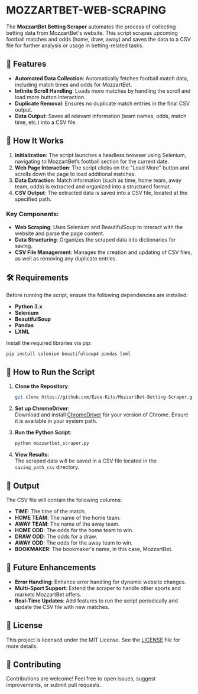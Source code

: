 # MOZZARTBET-WEB-SCRAPING

The **MozzartBet Betting Scraper** automates the process of collecting betting data from MozzartBet's website. This script scrapes upcoming football matches and odds (home, draw, away) and saves the data to a CSV file for further analysis or usage in betting-related tasks.

## 📌 Features

- **Automated Data Collection**: Automatically fetches football match data, including match times and odds for MozzartBet.
- **Infinite Scroll Handling**: Loads more matches by handling the scroll and load more button interaction.
- **Duplicate Removal**: Ensures no duplicate match entries in the final CSV output.
- **Data Output**: Saves all relevant information (team names, odds, match time, etc.) into a CSV file.

## 🚀 How It Works

1. **Initialization**: The script launches a headless browser using Selenium, navigating to MozzartBet’s football section for the current date.
2. **Web Page Interaction**: The script clicks on the "Load More" button and scrolls down the page to load additional matches.
3. **Data Extraction**: Match information (such as time, home team, away team, odds) is extracted and organized into a structured format.
4. **CSV Output**: The extracted data is saved into a CSV file, located at the specified path.

### Key Components:

- **Web Scraping**: Uses Selenium and BeautifulSoup to interact with the website and parse the page content.
- **Data Structuring**: Organizes the scraped data into dictionaries for saving.
- **CSV File Management**: Manages the creation and updating of CSV files, as well as removing any duplicate entries.

## 🛠️ Requirements

Before running the script, ensure the following dependencies are installed:

- **Python 3.x**
- **Selenium**
- **BeautifulSoup**
- **Pandas**
- **LXML**

Install the required libraries via pip:
```bash
pip install selenium beautifulsoup4 pandas lxml
```

## 🏃 How to Run the Script

1. **Clone the Repository**:
   ```bash
   git clone https://github.com/Ezee-Kits/MozzartBet-Betting-Scraper.git
   ```

2. **Set up ChromeDriver**:  
   Download and install [ChromeDriver](https://sites.google.com/a/chromium.org/chromedriver/) for your version of Chrome. Ensure it is available in your system path.

3. **Run the Python Script**:
   ```bash
   python mozzartbet_scraper.py
   ```

4. **View Results**:  
   The scraped data will be saved in a CSV file located in the `saving_path_csv` directory.

## 📁 Output

The CSV file will contain the following columns:
- **TIME**: The time of the match.
- **HOME TEAM**: The name of the home team.
- **AWAY TEAM**: The name of the away team.
- **HOME ODD**: The odds for the home team to win.
- **DRAW ODD**: The odds for a draw.
- **AWAY ODD**: The odds for the away team to win.
- **BOOKMAKER**: The bookmaker's name, in this case, MozzartBet.

## 🔧 Future Enhancements

- **Error Handling**: Enhance error handling for dynamic website changes.
- **Multi-Sport Support**: Extend the scraper to handle other sports and markets MozzartBet offers.
- **Real-Time Updates**: Add features to run the script periodically and update the CSV file with new matches.

## 📝 License

This project is licensed under the MIT License. See the [LICENSE](LICENSE) file for more details.

## 🤝 Contributing

Contributions are welcome! Feel free to open issues, suggest improvements, or submit pull requests.

